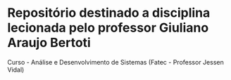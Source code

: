 # Repositório destinado a disciplina lecionada pelo professor Giuliano Araujo Bertoti
Curso - Análise e Desenvolvimento de Sistemas (Fatec - Professor Jessen Vidal)
